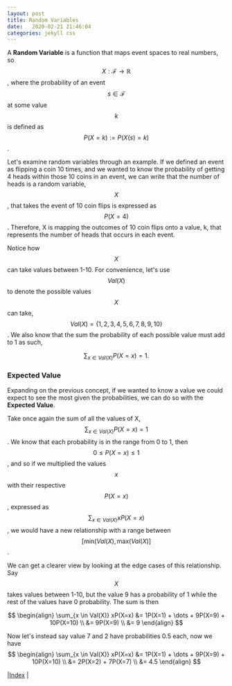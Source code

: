 ```yaml
---
layout: post
title: Random Variables
date:   2020-02-21 21:46:04
categories: jekyll css
---
```



A **Random Variable** is a function that maps event spaces to real numbers, so $$X: \mathcal{F} \rightarrow \mathbb{R}$$, where the probability of an event $$s \in \mathcal{F}$$ at some value $$k$$ is defined as $$P(X=k) := P(X(s)=k)$$. 

Let's examine random variables through an example. If we defined an event as flipping a coin 10 times, and we wanted to know the probability of getting 4 heads within those 10 coins in an event, we can write that the number of heads is a random variable, $$X$$, that takes the event of 10 coin flips is expressed as $$P(X=4)$$. Therefore, X is mapping the outcomes of 10 coin flips onto a value, k, that represents the number of heads that occurs in each event.

Notice how $$X$$ can take values between 1-10. For convenience, let's use $$Val(X)$$ to denote the possible values $$X$$ can take, $$Val(X) = \{ 1,2,3,4,5,6,7,8,9,10 \}$$. We also know that the sum the probability of each possible value must add to 1 as such,

$$
\begin{equation}
    \sum_{x \in Val(X)} P(X=x) = 1.
\end{equation}
$$

### Expected Value

Expanding on the previous concept, if we wanted to know a value we could expect to see the most given the probabilities, we can do so with the **Expected Value**.

Take once again the sum of all the values of X, $$\sum_{x \in Val(X)} P(X=x) = 1$$. We know that each probability is in the range from 0 to 1, then $$0 \leq P(X=x) \leq 1$$, and so if we multiplied the values $$x$$ with their respective $$P(X=x)$$, expressed as $$\sum_{x \in Val(X)} xP(X=x)$$, we would have a new relationship with a range between $$[\text{min}(Val(X), \text{max}(Val(X)]$$. 

We can get a clearer view by looking at the edge cases of this relationship. Say $$X$$ takes values between 1-10, but the value 9 has a probability of 1 while the rest of the values have 0 probability. The sum is then 

$$
\begin{align} 
    \sum_{x \in Val(X)} xP(X=x)
        &= 1P(X=1) + \dots + 9P(X=9) + 10P(X=10) \\
        &= 9P(X=9) \\
        &= 9
\end{align} 
$$

Now let's instead say value 7 and 2 have probabilities 0.5 each, now we have 
$$
\begin{align} 
    \sum_{x \in Val(X)} xP(X=x)
        &= 1P(X=1) + \dots + 9P(X=9) + 10P(X=10) \\
        &= 2P(X=2) + 7P(X=7) \\
        &= 4.5
\end{align} 
$$


|[Index](../../../) |
